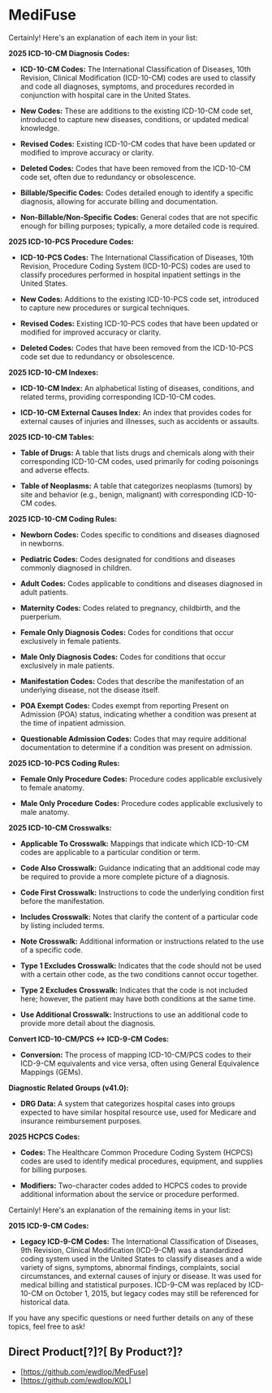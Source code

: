# MediFuse

Certainly! Here's an explanation of each item in your list:

**2025 ICD-10-CM Diagnosis Codes:**

- **ICD-10-CM Codes:** The International Classification of Diseases, 10th Revision, Clinical Modification (ICD-10-CM) codes are used to classify and code all diagnoses, symptoms, and procedures recorded in conjunction with hospital care in the United States.

- **New Codes:** These are additions to the existing ICD-10-CM code set, introduced to capture new diseases, conditions, or updated medical knowledge.

- **Revised Codes:** Existing ICD-10-CM codes that have been updated or modified to improve accuracy or clarity.

- **Deleted Codes:** Codes that have been removed from the ICD-10-CM code set, often due to redundancy or obsolescence.

- **Billable/Specific Codes:** Codes detailed enough to identify a specific diagnosis, allowing for accurate billing and documentation.

- **Non-Billable/Non-Specific Codes:** General codes that are not specific enough for billing purposes; typically, a more detailed code is required.

**2025 ICD-10-PCS Procedure Codes:**

- **ICD-10-PCS Codes:** The International Classification of Diseases, 10th Revision, Procedure Coding System (ICD-10-PCS) codes are used to classify procedures performed in hospital inpatient settings in the United States.

- **New Codes:** Additions to the existing ICD-10-PCS code set, introduced to capture new procedures or surgical techniques.

- **Revised Codes:** Existing ICD-10-PCS codes that have been updated or modified for improved accuracy or clarity.

- **Deleted Codes:** Codes that have been removed from the ICD-10-PCS code set due to redundancy or obsolescence.

**2025 ICD-10-CM Indexes:**

- **ICD-10-CM Index:** An alphabetical listing of diseases, conditions, and related terms, providing corresponding ICD-10-CM codes.

- **ICD-10-CM External Causes Index:** An index that provides codes for external causes of injuries and illnesses, such as accidents or assaults.

**2025 ICD-10-CM Tables:**

- **Table of Drugs:** A table that lists drugs and chemicals along with their corresponding ICD-10-CM codes, used primarily for coding poisonings and adverse effects.

- **Table of Neoplasms:** A table that categorizes neoplasms (tumors) by site and behavior (e.g., benign, malignant) with corresponding ICD-10-CM codes.

**2025 ICD-10-CM Coding Rules:**

- **Newborn Codes:** Codes specific to conditions and diseases diagnosed in newborns.

- **Pediatric Codes:** Codes designated for conditions and diseases commonly diagnosed in children.

- **Adult Codes:** Codes applicable to conditions and diseases diagnosed in adult patients.

- **Maternity Codes:** Codes related to pregnancy, childbirth, and the puerperium.

- **Female Only Diagnosis Codes:** Codes for conditions that occur exclusively in female patients.

- **Male Only Diagnosis Codes:** Codes for conditions that occur exclusively in male patients.

- **Manifestation Codes:** Codes that describe the manifestation of an underlying disease, not the disease itself.

- **POA Exempt Codes:** Codes exempt from reporting Present on Admission (POA) status, indicating whether a condition was present at the time of inpatient admission.

- **Questionable Admission Codes:** Codes that may require additional documentation to determine if a condition was present on admission.

**2025 ICD-10-PCS Coding Rules:**

- **Female Only Procedure Codes:** Procedure codes applicable exclusively to female anatomy.

- **Male Only Procedure Codes:** Procedure codes applicable exclusively to male anatomy.

**2025 ICD-10-CM Crosswalks:**

- **Applicable To Crosswalk:** Mappings that indicate which ICD-10-CM codes are applicable to a particular condition or term.

- **Code Also Crosswalk:** Guidance indicating that an additional code may be required to provide a more complete picture of a diagnosis.

- **Code First Crosswalk:** Instructions to code the underlying condition first before the manifestation.

- **Includes Crosswalk:** Notes that clarify the content of a particular code by listing included terms.

- **Note Crosswalk:** Additional information or instructions related to the use of a specific code.

- **Type 1 Excludes Crosswalk:** Indicates that the code should not be used with a certain other code, as the two conditions cannot occur together.

- **Type 2 Excludes Crosswalk:** Indicates that the code is not included here; however, the patient may have both conditions at the same time.

- **Use Additional Crosswalk:** Instructions to use an additional code to provide more detail about the diagnosis.

**Convert ICD-10-CM/PCS <-> ICD-9-CM Codes:**

- **Conversion:** The process of mapping ICD-10-CM/PCS codes to their ICD-9-CM equivalents and vice versa, often using General Equivalence Mappings (GEMs).

**Diagnostic Related Groups (v41.0):**

- **DRG Data:** A system that categorizes hospital cases into groups expected to have similar hospital resource use, used for Medicare and insurance reimbursement purposes.

**2025 HCPCS Codes:**

- **Codes:** The Healthcare Common Procedure Coding System (HCPCS) codes are used to identify medical procedures, equipment, and supplies for billing purposes.

- **Modifiers:** Two-character codes added to HCPCS codes to provide additional information about the service or procedure performed.

Certainly! Here's an explanation of the remaining items in your list:

**2015 ICD-9-CM Codes:**

- **Legacy ICD-9-CM Codes:** The International Classification of Diseases, 9th Revision, Clinical Modification (ICD-9-CM) was a standardized coding system used in the United States to classify diseases and a wide variety of signs, symptoms, abnormal findings, complaints, social circumstances, and external causes of injury or disease. It was used for medical billing and statistical purposes. ICD-9-CM was replaced by ICD-10-CM on October 1, 2015, but legacy codes may still be referenced for historical data. 

If you have any specific questions or need further details on any of these topics, feel free to ask! 

## Direct Product[?]?[ By Product?]?
- [https://github.com/ewdlop/MedFuse]
- [https://github.com/ewdlop/KOL]
